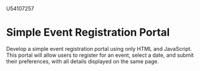 U54107257
# Simple Event Registration Portal
Develop a simple event registration portal using only HTML and JavaScript. This portal will allow users to register for an event, select a date, and submit their preferences, with all details displayed on the same page.
